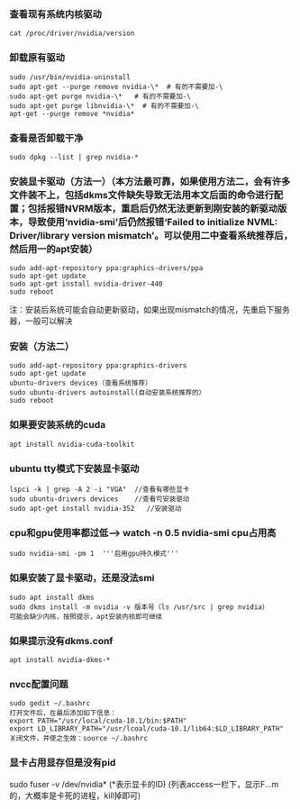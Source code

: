 ### 查看现有系统内核驱动
```
cat /proc/driver/nvidia/version
```

### 卸载原有驱动
```
sudo /usr/bin/nvidia-uninstall
sudo apt-get --purge remove nvidia-\*  # 有的不需要加-\
sudo apt-get purge nvidia-\*   # 有的不需要加-\
sudo apt-get purge libnvidia-\*  # 有的不需要加-\
apt-get --purge remove *nvidia*
```

### 查看是否卸载干净
```
sudo dpkg --list | grep nvidia-*
```

### 安装显卡驱动（方法一）（本方法最可靠，如果使用方法二，会有许多文件装不上，包括dkms文件缺失导致无法用本文后面的命令进行配置；包括报错NVRM版本，重启后仍然无法更新到刚安装的新驱动版本，导致使用‘nvidia-smi’后仍然报错‘Failed to initialize NVML: Driver/library version mismatch’。可以使用二中查看系统推荐后，然后用一的apt安装）
```
sudo add-apt-repository ppa:graphics-drivers/ppa
sudo apt-get update
sudo apt-get install nvidia-driver-440
sudo reboot
```

注：安装后系统可能会自动更新驱动，如果出现mismatch的情况，先重启下服务器，一般可以解决

### 安装（方法二）
```
sudo add-apt-repository ppa:graphics-drivers
sudo apt-get update
ubuntu-drivers devices（查看系统推荐）
sudo ubuntu-drivers autoinstall(自动安装系统推荐的）
sudo reboot
```

### 如果要安装系统的cuda
```
apt install nvidia-cuda-toolkit
```

### ubuntu tty模式下安装显卡驱动
```
lspci -k | grep -A 2 -i "VGA"  //查看有哪些显卡
sudo ubuntu-drivers devices    //查看可安装驱动
sudo apt-get install nvidia-352   //安装驱动
```

### cpu和gpu使用率都过低--> watch -n 0.5 nvidia-smi cpu占用高
```
sudo nvidia-smi -pm 1  '''启用gpu持久模式'''
```

### 如果安装了显卡驱动，还是没法smi
```
sudo apt install dkms
sudo dkms install -m nvidia -v 版本号（ls /usr/src | grep nvidia）
可能会缺少内核，按照提示，apt安装内核即可继续
```

### 如果提示没有dkms.conf
```
apt install nvidia-dkms-*
```

### nvcc配置问题
```
sudo gedit ~/.bashrc
打开文件后，在最后添加如下信息：
export PATH="/usr/local/cuda-10.1/bin:$PATH"
export LD_LIBRARY_PATH="/usr/lcoal/cuda-10.1/lib64:$LD_LIBRARY_PATH"
关闭文件，并使之生效：source ~/.bashrc
```


### 显卡占用显存但是没有pid
sudo fuser -v /dev/nvidia* (\*表示显卡的ID)
(列表access一栏下，显示F...m的，大概率是卡死的进程，kill掉即可)
